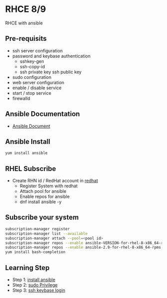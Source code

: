 # RHCE 8/9
RHCE with ansible 

## Pre-requisits    
-   ssh server configuration 
-   password and keybase authentication 
    -   sshkey-gen
    -   ssh-copy-id
    -   ssh private key ssh public key 
-   sudo configuration 
-   web server configuration 
-   enable / disable service 
-   start / stop service 
-   firewalld    
## Ansible Documentation 
-   [Ansible Document](https://docs.ansible.com/)

## Ansible Install 
```sh
yum install ansible 
```
## RHEL Subscribe

-   Create RHN id / RedHat account in [redhat](https://www.redhat.com/)
    -   Register System with redhat
    -   Attach pool for ansible
    -   Enable repos for ansible
    -    dnf install ansible -y

## Subscribe your system
```sh
subscription-manager register
subscription-manager list --available
subscription-manager attach --pool=<pool id>
subscription-manager repos --enable ansible-VERSION-for-rhel-8-x86_64-rpms
subscription-manager repos --enable ansible-2.9-for-rhel-8-x86_64-rpms
yum install bash-completion
```
## Learning Step 

-   Step 1: [install ansible](https://github.com/oralinnet/RHCE/blob/main/install_ansible/README.md)
-   Step 2: [sudo Privilege](https://github.com/oralinnet/RHCE/blob/main/sudo_privilege/README.md)
-   Step 3: [ssh keybase login](https://github.com/oralinnet/RHCE/blob/main/ssh/README.md)
